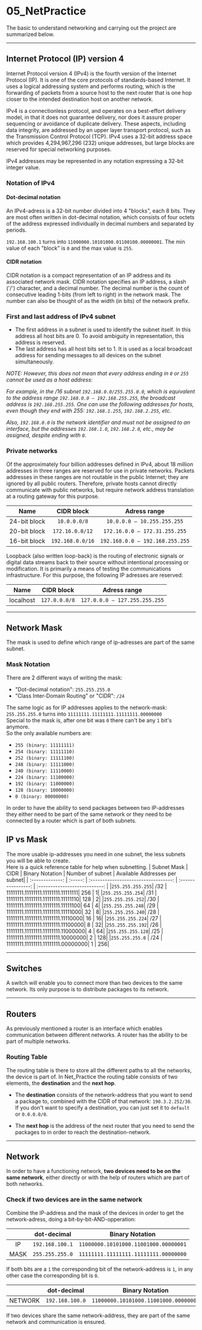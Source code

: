 # 05_NetPractice
The basic to understand networking and carrying out the project are summarized below.

---

## Internet Protocol (IP) version 4
Internet Protocol version 4 (IPv4) is the fourth version of the Internet Protocol (IP).
It is one of the core protocols of standards-based Internet.
It uses a logical addressing system and performs routing, which is the forwarding of packets from a source host to the next router that is one hop closer to the intended destination host on another network.

IPv4 is a connectionless protocol, and operates on a best-effort delivery model, in that it does not guarantee delivery, nor does it assure proper sequencing or avoidance of duplicate delivery. These aspects, including data integrity, are addressed by an upper layer transport protocol, such as the Transmission Control Protocol (TCP).
IPv4 uses a 32-bit address space which provides 4,294,967,296 (232) unique addresses, but large blocks are reserved for special networking purposes.

IPv4 addresses may be represented in any notation expressing a 32-bit integer value.

### Notation of IPv4
#### Dot-decimal notation
An IPv4-adress is a 32-bit number divided into 4 "blocks", each 8 bits. They are most often written in dot-decimal notation, which consists of four octets of the address expressed individually in decimal numbers and separated by periods.

`192.168.100.1` turns into `11000000.10101000.01100100.00000001`. The min value of each "block" is `0` and the max value is `255`.

#### CIDR notation
CIDR notation is a compact representation of an IP address and its associated network mask.
CIDR notation specifies an IP address, a slash ('/') character, and a decimal number.
The decimal number is the count of consecutive leading 1-bits (from left to right) in the network mask. The number can also be thought of as the width (in bits) of the network prefix.

### First and last address of IPv4 subnet
- The first address in a subnet is used to identify the subnet itself. In this address all host bits are 0. To avoid ambiguity in representation, this address is reserved.
- The last address has all host bits set to 1. It is used as a local broadcast address for sending messages to all devices on the subnet simultaneously.

*NOTE: However, this does not mean that every address ending in `0` or `255` cannot be used as a host address:*

*For example, in the /16 subnet `192.168.0.0/255.255.0.0`, which is equivalent to the address range `192.168.0.0 – 192.168.255.255`, the broadcast address is `192.168.255.255`. One can use the following addresses for hosts, even though they end with 255: `192.168.1.255`, `192.168.2.255`, etc.*

*Also, `192.168.0.0` is the network identifier and must not be assigned to an interface, but the addresses `192.168.1.0`, `192.168.2.0`, etc., may be assigned, despite ending with `0`.*

### Private networks
Of the approximately four billion addresses defined in IPv4, about 18 million addresses in three ranges are reserved for use in private networks. Packets addresses in these ranges are not routable in the public Internet; they are ignored by all public routers. Therefore, private hosts cannot directly communicate with public networks, but require network address translation at a routing gateway for this purpose.

| Name         | CIDR block       | Adress range                    |
| :----------: | :--------------: | :-----------------------------: |
| 24-bit block | `10.0.0.0/8`     | `10.0.0.0 – 10.255.255.255`     |
| 20-bit block | `172.16.0.0/12`  | `172.16.0.0 – 172.31.255.255`   |
| 16-bit block | `192.168.0.0/16` | `192.168.0.0 – 192.168.255.255` |

Loopback (also written loop-back) is the routing of electronic signals or digital data streams back to their source without intentional processing or modification. It is primarily a means of testing the communications infrastructure. For this purpose, the following IP adresses are reserved:

| Name      | CIDR block    | Adress range                  |
| :-------: | :-----------: | :---------------------------: |
| localhost | `127.0.0.0/8` | `127.0.0.0 – 127.255.255.255` |

---

## Network Mask
The mask is used to define which range of ip-adresses are part of the same subnet.

### Mask Notation
There are 2 different ways of writing the mask:
- "Dot-decimal notation": `255.255.255.0`
- "Class Inter-Domain Routing" or "CIDR": `/24`

The same logic as for IP addresses applies to the network-mask:<br>
`255.255.255.0` turns into `11111111.11111111.11111111.00000000`<br>
Special to the mask is, after one bit was `0` there can't be any `1` bit's anymore.<br>
So the only available numbers are:

- `255 (binary: 11111111)`
- `254 (binary: 11111110)`
- `252 (binary: 11111100)`
- `248 (binary: 11111000)`
- `240 (binary: 11110000)`
- `224 (binary: 11100000)`
- `192 (binary: 11000000)`
- `128 (binary: 10000000)`
- `0 (binary: 00000000)`

In order to have the ability to send packages between two IP-addresses they either need to be part of the same network or they need to be connected by a router which is part of both subnets.

 

## IP vs Mask

The more usable ip-addresses you need in one subnet, the less subnets you will be able to create.<br>
Here is a quick reference table for help when subnetting.
| Subnet Mask     | CIDR    | Binary Notation					   | Number of subnet   | Available Addresses per subnet|
| :-------------: | :-----: | :----------------------------------: | :----------------: | :---------------------------: |
|`255.255.255.255`| 	/32	| 	11111111.11111111.11111111.11111111| 		256			| 	1|
|`255.255.255.254`| 	/31	| 	11111111.11111111.11111111.11111110| 	 	128			| 	2|
|`255.255.255.252`| 	/30	| 	11111111.11111111.11111111.11111100| 	 	64			| 	4|
|`255.255.255.248`| 	/29	| 	11111111.11111111.11111111.11111000| 	 	32			| 	8|
|`255.255.255.240`| 	/28	| 	11111111.11111111.11111111.11110000| 	 	16			| 	16|
|`255.255.255.224`| 	/27	| 	11111111.11111111.11111111.11100000| 	 	8			| 	32|
|`255.255.255.192`| 	/26	| 	11111111.11111111.11111111.11000000| 	 	4			| 	64|
|`255.255.255.128`| 	/25	|   11111111.11111111.11111111.10000000| 	 	2			| 	128|
|`255.255.255.0`  | 	/24	| 	11111111.11111111.11111111.00000000| 	 	1			| 	256|		

---
## Switches
A switch will enable you to connect more than two devices to the same network.
Its only purpose is to distribute packages to its network.

---
## Routers
As previously mentioned a router is an interface which enables communication between different networks.
A router has the ability to be part of multiple networks.

### Routing Table
The routing table is there to store all the different paths to all the networks, the device is part of.
In Net_Practice the routing table consists of two elements, the **destination** and the **next hop**.

- The **destination** consists of the network-address that you want to send a package to, combined with the CIDR of that network: `190.3.2.252/30`. If you don't want to specify a destination, you can just set it to `default` or `0.0.0.0/0`.<br>

- The **next hop** is the address of the next router that you need to send the packages to in order to reach the destination-network.<br>

---

## Network
In order to have a functioning network, **two devices need to be on the same network**, either directly or with the help of routers which are part of both networks.

### Check if two devices are in the same network
Combine the IP-address and the mask of the devices in order to get the network-adress, doing a bit-by-bit-AND-opperation:

|      | dot-decimal     | Binary Notation						|
| :--: | :-------------: | :----------------------------------: |
|  IP  | `192.168.100.1` | `11000000.10101000.11001000.00000001`|
| MASK | `255.255.255.0` | `11111111.11111111.11111111.00000000`|

If both bits are a `1` the corresponding bit of the network-address is `1`, in any other case the corresponding bit is `0`.

|           | dot-decimal     | Binary Notation						 | CIDR |
| :-------: | :-------------: | :----------------------------------: | :--: |
|  NETWORK  | `192.168.100.0` | `11000000.10101000.11001000.00000000`| /24  |

If two devices share the same network-address, they are part of the same network and communication is ensured.